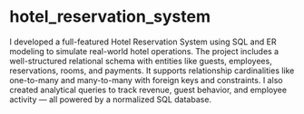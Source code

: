 # hotel_reservation_system

I developed a full-featured Hotel Reservation System using SQL and ER modeling to simulate real-world hotel operations. The project includes a well-structured relational schema with entities like guests, employees, reservations, rooms, and payments. It supports relationship cardinalities like one-to-many and many-to-many with foreign keys and constraints. I also created analytical queries to track revenue, guest behavior, and employee activity — all powered by a normalized SQL database.
